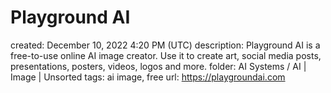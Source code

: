 # Playground AI

created: December 10, 2022 4:20 PM (UTC)
description: Playground AI is a free-to-use online AI image creator. Use it to create art, social media posts, presentations, posters, videos, logos and more.
folder: AI Systems / AI | Image | Unsorted
tags: ai image, free
url: https://playgroundai.com